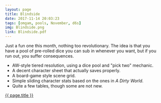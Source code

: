 ```yaml
---
layout: page
title: Blindside
date: 2017-11-14 20:03:23
tags: [omgam, pools, November, d6s]
img: Blindside.png
link: Blindside.pdf
---
```


Just a fun one this month, nothing too revolutionary. The idea is that you have a pool of pre-rolled dice you can sub in whenever you want, but if you run out, you suffer consequences.

* AW-style tiered resolution, using a dice pool and "pick two" mechanic.
* A decent character sheet that actually saves properly.
* A board-game style scene grid.
* Simple sliding character stats based on the ones in *A Dirty World*.
* Quite a few tables, though some are not new.

<div class="img_row">
	<a href="{{ site.baseurl }}/pdf/{{ page.link }}"><img class="col three" src="{{ site.baseurl }}/img/{{ page.img}}" alt="" title="{{ page.title }}"/></a>
</div>
<div class="col three caption">
	<a href="{{ site.baseurl }}/pdf/{{ page.link }}">{{ page.title }}</a>
</div>
